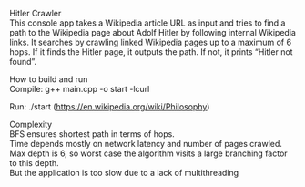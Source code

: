 Hitler Crawler  
This console app takes a Wikipedia article URL as input and tries to find a path to the Wikipedia page about Adolf Hitler by following internal Wikipedia links.
It searches by crawling linked Wikipedia pages up to a maximum of 6 hops. If it finds the Hitler page, it outputs the path. If not, it prints “Hitler not found”.

How to build and run  
Compile: g++ main.cpp -o start -lcurl  

Run: ./start (https://en.wikipedia.org/wiki/Philosophy)  

Complexity  
BFS ensures shortest path in terms of hops.  
Time depends mostly on network latency and number of pages crawled.  
Max depth is 6, so worst case the algorithm visits a large branching factor to this depth.  
But the application is too slow due to a lack of multithreading
